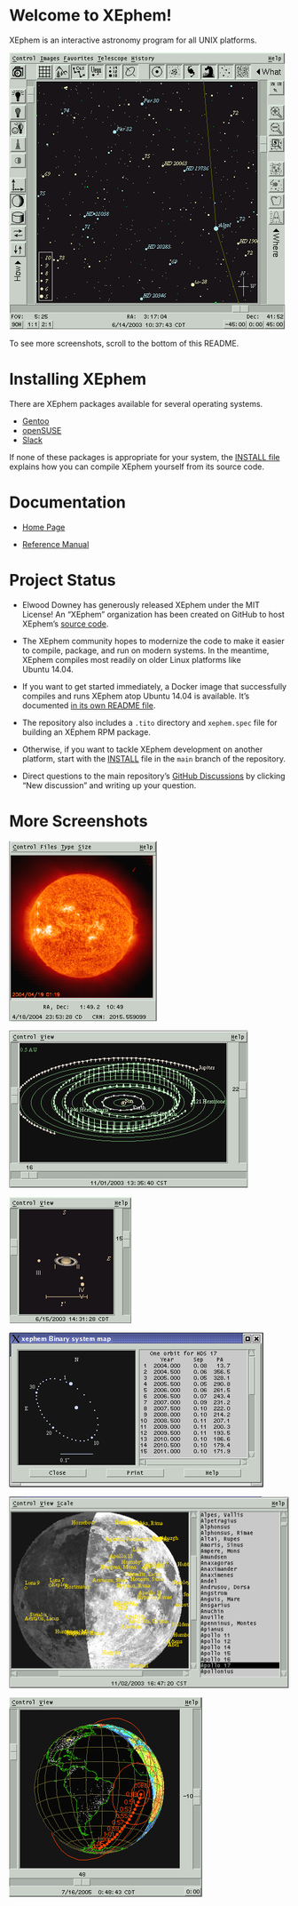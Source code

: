 
# Welcome to XEphem!

XEphem is an interactive astronomy program for all UNIX platforms.

![Sky view](/GUI/xephem/help/png/sky-view.png?raw=true)

To see more screenshots, scroll to the bottom of this README.

# Installing XEphem

There are XEphem packages available for several operating systems.

* [Gentoo](https://packages.gentoo.org/packages/sci-astronomy/xephem)
* [openSUSE](https://build.opensuse.org/package/show/Application:Geo/xephem)
* [Slack](https://slackbuilds.org/repository/13.37/academic/xephem/)

If none of these packages is appropriate for your system,
the [INSTALL file](https://github.com/XEphem/XEphem/blob/main/INSTALL)
explains how you can compile XEphem yourself from its source code.

# Documentation

* [Home Page](https://xephem.github.io/XEphem/Site/xephem.html)

* [Reference Manual](https://xephem.github.io/XEphem/GUI/xephem/help/xephem.html)

# Project Status

* Elwood Downey has generously released XEphem under the MIT License!
  An “XEphem” organization has been created on GitHub
  to host XEphem’s [source code](https://github.com/XEphem/XEphem).

* The XEphem community hopes to modernize the code
  to make it easier to compile, package, and run on modern systems.
  In the meantime,
  XEphem compiles most readily on older Linux platforms
  like Ubuntu 14.04.

* If you want to get started immediately,
  a Docker image
  that successfully compiles and runs XEphem atop Ubuntu 14.04
  is available.
  It’s documented
  [in its own README file](https://github.com/XEphem/XEphem/blob/main/container/README.md).

* The repository also includes a `.tito` directory
  and `xephem.spec` file for building an XEphem RPM package.

* Otherwise,
  if you want to tackle XEphem development on another platform,
  start with the
  [INSTALL](https://github.com/XEphem/XEphem/blob/main/INSTALL)
  file in the `main` branch of the repository.

* Direct questions to the main repository’s
  [GitHub Discussions](https://github.com/XEphem/XEphem/discussions)
  by clicking “New discussion” and writing up your question.

# More Screenshots

![Sun view](/GUI/xephem/help/png/sun-view.png?raw=true)

![Solar system view](/GUI/xephem/help/png/solsys.png?raw=true)

![Saturn and its moons](/GUI/xephem/help/png/saturn.png?raw=true)

![Binary star view](/GUI/xephem/help/png/sky-binary.png?raw=true)

![Moon view](/GUI/xephem/help/png/moon.png?raw=true)

![Earth view](/GUI/xephem/help/png/earth.png?raw=true)
